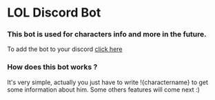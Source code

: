 # LOL Discord Bot

### This bot is used for characters info and more in the future.

To add the bot to your discord [click here](https://discord.com/api/oauth2/authorize?client_id=861554332646637588&permissions=67584&scope=bot)

### How does this bot works ?

It's very simple, actually you just have to write !{charactername} to get some information about him. Some others features will come next :)
